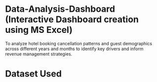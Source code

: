 # Data-Analysis-Dashboard (Interactive Dashboard creation using MS Excel)
To analyze hotel booking cancellation patterns and guest demographics across different years and months to identify key drivers and inform revenue management strategies.

# Dataset Used
